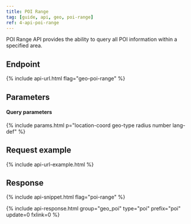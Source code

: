 ```yaml
---
title: POI Range
tag: [guide, api, geo, poi-range]
ref: 4-api-poi-range
---
```


POI Range API provides the ability to query all POI information within a specified area.

## Endpoint

{% include api-url.html flag="geo-poi-range" %}

## Parameters

#### Query parameters

{% include params.html p="location-coord geo-type radius number lang-def" %}

## Request example

{% include api-url-example.html %}

## Response

{% include api-snippet.html flag="poi-range" %}

{% include api-response.html group="geo_poi" type="poi" prefix="poi" update=0 fxlink=0 %}

